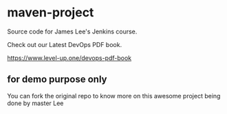 # maven-project
Source code for James Lee's Jenkins course.

Check out our Latest DevOps PDF book.

https://www.level-up.one/devops-pdf-book


## for demo purpose only

You can fork the original repo to know more on this awesome project being done by master Lee